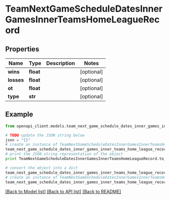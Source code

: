 # TeamNextGameScheduleDatesInnerGamesInnerTeamsHomeLeagueRecord


## Properties

Name | Type | Description | Notes
------------ | ------------- | ------------- | -------------
**wins** | **float** |  | [optional] 
**losses** | **float** |  | [optional] 
**ot** | **float** |  | [optional] 
**type** | **str** |  | [optional] 

## Example

```python
from openapi_client.models.team_next_game_schedule_dates_inner_games_inner_teams_home_league_record import TeamNextGameScheduleDatesInnerGamesInnerTeamsHomeLeagueRecord

# TODO update the JSON string below
json = "{}"
# create an instance of TeamNextGameScheduleDatesInnerGamesInnerTeamsHomeLeagueRecord from a JSON string
team_next_game_schedule_dates_inner_games_inner_teams_home_league_record_instance = TeamNextGameScheduleDatesInnerGamesInnerTeamsHomeLeagueRecord.from_json(json)
# print the JSON string representation of the object
print TeamNextGameScheduleDatesInnerGamesInnerTeamsHomeLeagueRecord.to_json()

# convert the object into a dict
team_next_game_schedule_dates_inner_games_inner_teams_home_league_record_dict = team_next_game_schedule_dates_inner_games_inner_teams_home_league_record_instance.to_dict()
# create an instance of TeamNextGameScheduleDatesInnerGamesInnerTeamsHomeLeagueRecord from a dict
team_next_game_schedule_dates_inner_games_inner_teams_home_league_record_form_dict = team_next_game_schedule_dates_inner_games_inner_teams_home_league_record.from_dict(team_next_game_schedule_dates_inner_games_inner_teams_home_league_record_dict)
```
[[Back to Model list]](../README.md#documentation-for-models) [[Back to API list]](../README.md#documentation-for-api-endpoints) [[Back to README]](../README.md)


